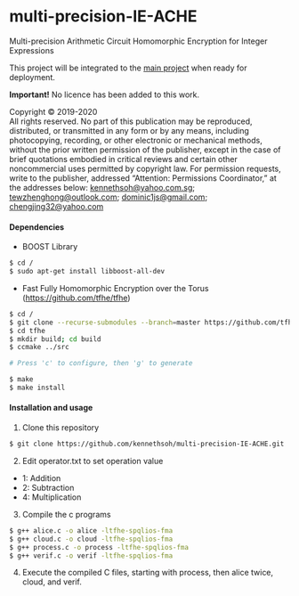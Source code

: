 # multi-precision-IE-ACHE
Multi-precision Arithmetic Circuit Homomorphic Encryption for Integer Expressions

This project will be integrated to the <a href="https://github.com/kennethsoh/IE-ACHE">main project</a> when ready for deployment.

<b>Important!</b>
No licence has been added to this work.

Copyright © 2019-2020 <br>
All rights reserved. No part of this publication may be reproduced, distributed, or transmitted in any form or by any means, including photocopying, recording, or other electronic or mechanical methods, without the prior written permission of the publisher, except in the case of brief quotations embodied in critical reviews and certain other noncommercial uses permitted by copyright law. For permission requests, write to the publisher, addressed “Attention: Permissions Coordinator,” at the addresses below:
kennethsoh@yahoo.com.sg; tewzhenghong@outlook.com; dominic1js@gmail.com; chengjing32@yahoo.com

#### Dependencies
* BOOST Library
```bash
$ cd /
$ sudo apt-get install libboost-all-dev
```

* Fast Fully Homomorphic Encryption over the Torus (https://github.com/tfhe/tfhe)
```bash
$ cd /
$ git clone --recurse-submodules --branch=master https://github.com/tfhe/tfhe.git
$ cd tfhe
$ mkdir build; cd build
$ ccmake ../src

# Press 'c' to configure, then 'g' to generate

$ make
$ make install
```

#### Installation and usage
1. Clone this repository
``` bash
$ git clone https://github.com/kennethsoh/multi-precision-IE-ACHE.git
````

2. Edit operator.txt to set operation value
- 1: Addition
- 2: Subtraction
- 4: Multiplication

3. Compile the c programs 
```bash
$ g++ alice.c -o alice -ltfhe-spqlios-fma
$ g++ cloud.c -o cloud -ltfhe-spqlios-fma
$ g++ process.c -o process -ltfhe-spqlios-fma
$ g++ verif.c -o verif -ltfhe-spqlios-fma
```

4. Execute the compiled C files, starting with process, then alice twice, cloud, and verif.
